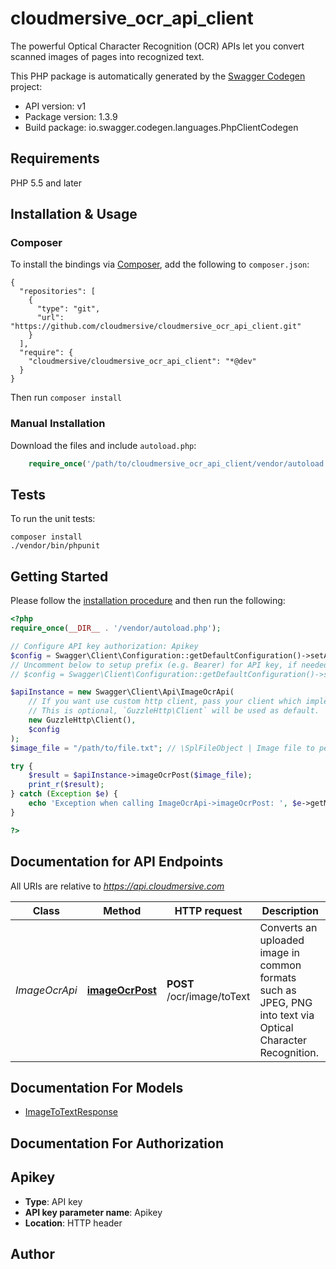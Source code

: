 # cloudmersive_ocr_api_client
The powerful Optical Character Recognition (OCR) APIs let you convert scanned images of pages into recognized text.

This PHP package is automatically generated by the [Swagger Codegen](https://github.com/swagger-api/swagger-codegen) project:

- API version: v1
- Package version: 1.3.9
- Build package: io.swagger.codegen.languages.PhpClientCodegen

## Requirements

PHP 5.5 and later

## Installation & Usage
### Composer

To install the bindings via [Composer](http://getcomposer.org/), add the following to `composer.json`:

```
{
  "repositories": [
    {
      "type": "git",
      "url": "https://github.com/cloudmersive/cloudmersive_ocr_api_client.git"
    }
  ],
  "require": {
    "cloudmersive/cloudmersive_ocr_api_client": "*@dev"
  }
}
```

Then run `composer install`

### Manual Installation

Download the files and include `autoload.php`:

```php
    require_once('/path/to/cloudmersive_ocr_api_client/vendor/autoload.php');
```

## Tests

To run the unit tests:

```
composer install
./vendor/bin/phpunit
```

## Getting Started

Please follow the [installation procedure](#installation--usage) and then run the following:

```php
<?php
require_once(__DIR__ . '/vendor/autoload.php');

// Configure API key authorization: Apikey
$config = Swagger\Client\Configuration::getDefaultConfiguration()->setApiKey('Apikey', 'YOUR_API_KEY');
// Uncomment below to setup prefix (e.g. Bearer) for API key, if needed
// $config = Swagger\Client\Configuration::getDefaultConfiguration()->setApiKeyPrefix('Apikey', 'Bearer');

$apiInstance = new Swagger\Client\Api\ImageOcrApi(
    // If you want use custom http client, pass your client which implements `GuzzleHttp\ClientInterface`.
    // This is optional, `GuzzleHttp\Client` will be used as default.
    new GuzzleHttp\Client(),
    $config
);
$image_file = "/path/to/file.txt"; // \SplFileObject | Image file to perform OCR on.  Common file formats such as PNG, JPEG are supported.

try {
    $result = $apiInstance->imageOcrPost($image_file);
    print_r($result);
} catch (Exception $e) {
    echo 'Exception when calling ImageOcrApi->imageOcrPost: ', $e->getMessage(), PHP_EOL;
}

?>
```

## Documentation for API Endpoints

All URIs are relative to *https://api.cloudmersive.com*

Class | Method | HTTP request | Description
------------ | ------------- | ------------- | -------------
*ImageOcrApi* | [**imageOcrPost**](docs/Api/ImageOcrApi.md#imageocrpost) | **POST** /ocr/image/toText | Converts an uploaded image in common formats such as JPEG, PNG into text via Optical Character Recognition.


## Documentation For Models

 - [ImageToTextResponse](docs/Model/ImageToTextResponse.md)


## Documentation For Authorization


## Apikey

- **Type**: API key
- **API key parameter name**: Apikey
- **Location**: HTTP header


## Author




